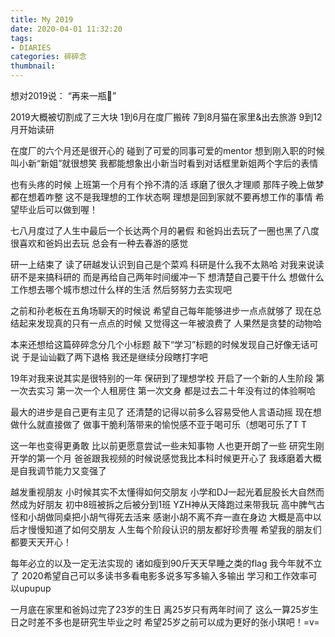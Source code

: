 ```yaml
---
title: My 2019
date: 2020-04-01 11:32:20
tags:
- DIARIES
categories: 碎碎念
thumbnail: 
---
```

想对2019说：
“再来一瓶🍾”

2019大概被切割成了三大块
1到6月在度厂搬砖
7到8月猫在家里&出去旅游
9到12月开始读研
<!--more-->
在度厂的六个月还是很开心的
碰到了可爱的同事可爱的mentor
想到刚入职的时候叫小新“新姐”就很想笑
我都能想象出小新当时看到对话框里新姐两个字后的表情

也有头疼的时候
上班第一个月有个拎不清的活
琢磨了很久才理顺
那阵子晚上做梦都在想着咋整
这不是我理想的工作状态啊
理想是回到家就不要再想工作的事情
希望毕业后可以做到喔！

七八月度过了人生中最后一个长达两个月的暑假 
和爸妈出去玩了一圈也黑了八度
很喜欢和爸妈出去玩
总会有一种去春游的感觉

研一上结束了
读了研越发认识到自己是个菜鸡
科研是什么我不太熟哈
对我来说读研不是来搞科研的
而是再给自己两年时间缓冲一下
想清楚自己要干什么
想做什么工作想去哪个城市想过什么样的生活
然后努努力去实现吧

之前和孙老板在五角场聊天的时候说
希望自己每年能够进步一点点就够了
现在总结起来发现真的只有一点点的时候
又觉得这一年被浪费了
人果然是贪婪的动物哈

本来还想给这篇碎碎念分几个小标题
敲下“学习”标题的时候发现自己好像无话可说
于是讪讪戳了两下退格
我还是继续分段瞎打字吧

19年对我来说其实是很特别的一年
保研到了理想学校
开启了一个新的人生阶段
第一次去实习
第一次一个人租房住
第一次文身
都是过去二十年没有过的体验啊哈

最大的进步是自己更有主见了
还清楚的记得以前多么容易受他人言语动摇
现在想做什么就直接做了
做事干脆利落带来的愉悦感不亚于喝可乐（想喝可乐了T T

这一年也变得更勇敢 
比以前更愿意尝试一些未知事物
人也更开朗了一些
研究生刚开学的第一个月
爸爸跟我视频的时候说感觉我比本科时候更开心了
我琢磨着大概是自我调节能力又变强了

越发重视朋友
小时候其实不太懂得如何交朋友
小学和DJ一起光着屁股长大自然而然成为好朋友
初中8班被拆之后被分到1班 YZH神从天降跑过来带我玩
高中脾气古怪和小胡做同桌把小胡气得死去活来 感谢小胡不离不弃一直在身边
大概是高中以后才慢慢知道了如何交朋友
人生每个阶段认识的朋友都好珍贵喔
希望我的朋友们都要天天开心！

每年必立的以及一定无法实现的
诸如瘦到90斤天天早睡之类的flag
我今年就不立了
2020希望自己可以多读书多看电影多说多写多输入多输出
学习和工作效率可以upupup

一月底在家里和爸妈过完了23岁的生日
离25岁只有两年时间了
这么一算25岁生日之时差不多也是研究生毕业之时
希望25岁之前可以成为更好的张小琪吧！=v=